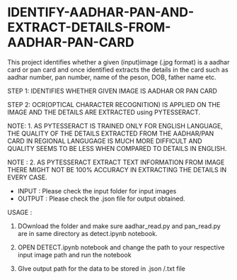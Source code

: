 # IDENTIFY-AADHAR-PAN-AND-EXTRACT-DETAILS-FROM-AADHAR-PAN-CARD

This project identifies whether a given (input)image (.jpg format) is a aadhar card or pan card and once identified extracts the details in the card such as aadhar number, pan number, name of the peson, DOB, father name etc.

STEP 1: IDENTIFIES WHETHER GIVEN IMAGE IS AADHAR OR PAN CARD

STEP 2: OCR(OPTICAL CHARACTER RECOGNITION) IS APPLIED ON THE IMAGE AND THE DETAILS ARE EXTRACTED using PYTESSERACT. 

NOTE: 1. AS PYTESSERACT IS TRAINED ONLY FOR ENGLISH LANGUAGE, THE QUALITY OF THE DETAILS EXTRACTED FROM THE AADHAR/PAN CARD IN REGIONAL LANGUGAGE IS MUCH MORE DIFFICULT AND QUALITY SEEMS TO BE LESS WHEN COMPARED TO DETAILS IN ENGLISH. 

NOTE : 2. AS PYTESSERACT EXTRACT TEXT INFORMATION FROM IMAGE THERE MIGHT NOT BE 100% ACCURACY IN EXTRACTING THE DETAILS IN EVERY CASE.

* INPUT : Please check the input folder for input images
* OUTPUT : Please check the .json file for output obtained.

USAGE : 

1. DOwnload the folder and make sure aadhar_read.py and pan_read.py are in same directory as detect.ipynb notebook.

2. OPEN DETECT.ipynb notebook and change the path to your respective input image path and run the notebook

3. GIve output path for the data to be stored in .json /.txt file 
